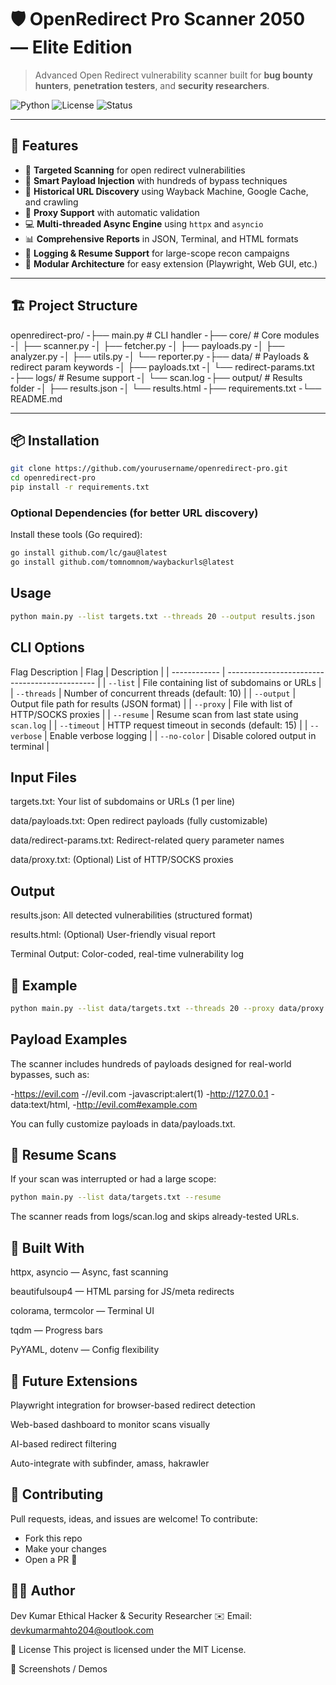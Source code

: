 # 🛡️ OpenRedirect Pro Scanner 2050 — Elite Edition

> Advanced Open Redirect vulnerability scanner built for **bug bounty hunters**, **penetration testers**, and **security researchers**.

![Python](https://img.shields.io/badge/Python-3.8%2B-blue)
![License](https://img.shields.io/badge/License-MIT-green)
![Status](https://img.shields.io/badge/Status-Production--Ready-brightgreen)

---

## 🚀 Features

- 🎯 **Targeted Scanning** for open redirect vulnerabilities
- 🧠 **Smart Payload Injection** with hundreds of bypass techniques
- 🔎 **Historical URL Discovery** using Wayback Machine, Google Cache, and crawling
- 🔐 **Proxy Support** with automatic validation
- 💻 **Multi-threaded Async Engine** using `httpx` and `asyncio`
- 📊 **Comprehensive Reports** in JSON, Terminal, and HTML formats
- 📝 **Logging & Resume Support** for large-scope recon campaigns
- 🔌 **Modular Architecture** for easy extension (Playwright, Web GUI, etc.)

---

## 🏗️ Project Structure

openredirect-pro/
-├── main.py # CLI handler
-├── core/ # Core modules
-│ ├── scanner.py
-│ ├── fetcher.py
-│ ├── payloads.py
-│ ├── analyzer.py
-│ ├── utils.py
-│ └── reporter.py
-├── data/ # Payloads & redirect param keywords
-│ ├── payloads.txt
-│ └── redirect-params.txt
-├── logs/ # Resume support
-│ └── scan.log
-├── output/ # Results folder
-│ ├── results.json
-│ └── results.html
-├── requirements.txt
-└── README.md

---

## 📦 Installation

```bash
git clone https://github.com/yourusername/openredirect-pro.git
cd openredirect-pro
pip install -r requirements.txt
```
### Optional Dependencies (for better URL discovery)
Install these tools (Go required):

```bash
go install github.com/lc/gau@latest
go install github.com/tomnomnom/waybackurls@latest
```
## Usage
```bash
python main.py --list targets.txt --threads 20 --output results.json
```
## CLI Options
Flag	Description
| Flag         | Description                                   |
| ------------ | --------------------------------------------- |
| `--list`     | File containing list of subdomains or URLs    |
| `--threads`  | Number of concurrent threads (default: 10)    |
| `--output`   | Output file path for results (JSON format)    |
| `--proxy`    | File with list of HTTP/SOCKS proxies          |
| `--resume`   | Resume scan from last state using `scan.log`  |
| `--timeout`  | HTTP request timeout in seconds (default: 15) |
| `--verbose`  | Enable verbose logging                        |
| `--no-color` | Disable colored output in terminal            |


## Input Files
targets.txt: Your list of subdomains or URLs (1 per line)

data/payloads.txt: Open redirect payloads (fully customizable)

data/redirect-params.txt: Redirect-related query parameter names

data/proxy.txt: (Optional) List of HTTP/SOCKS proxies

## Output
results.json: All detected vulnerabilities (structured format)

results.html: (Optional) User-friendly visual report

Terminal Output: Color-coded, real-time vulnerability log

## 🧪 Example
```bash
python main.py --list data/targets.txt --threads 20 --proxy data/proxy.txt --output output/results.json --resume
```
## Payload Examples
The scanner includes hundreds of payloads designed for real-world bypasses, such as:

-https://evil.com
-//evil.com
-javascript:alert(1)
-http://127.0.0.1
-data:text/html,<script>alert(1)</script>
-http://evil.com#example.com

You can fully customize payloads in data/payloads.txt.

## 🔄 Resume Scans
If your scan was interrupted or had a large scope:

```bash
python main.py --list data/targets.txt --resume
```
The scanner reads from logs/scan.log and skips already-tested URLs.

## 🧱 Built With
httpx, asyncio — Async, fast scanning

beautifulsoup4 — HTML parsing for JS/meta redirects

colorama, termcolor — Terminal UI

tqdm — Progress bars

PyYAML, dotenv — Config flexibility

## 🧩 Future Extensions
 Playwright integration for browser-based redirect detection

 Web-based dashboard to monitor scans visually

 AI-based redirect filtering

 Auto-integrate with subfinder, amass, hakrawler

## 🤝 Contributing
Pull requests, ideas, and issues are welcome!
To contribute:

- Fork this repo
- Make your changes
- Open a PR 🚀

## 🧑‍💻 Author
Dev Kumar
Ethical Hacker & Security Researcher
✉️ Email: devkumarmahto204@outlook.com

📜 License
This project is licensed under the MIT License.

📸 Screenshots / Demos
